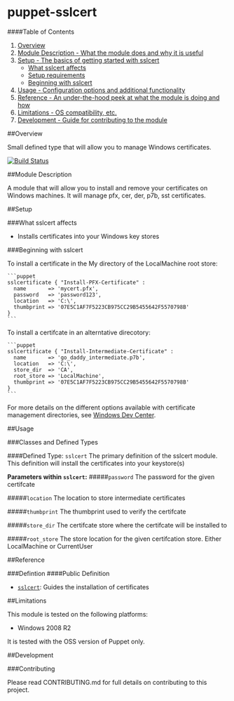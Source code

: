 # puppet-sslcert

####Table of Contents

1. [Overview](#overview)
2. [Module Description - What the module does and why it is useful](#module-description)
3. [Setup - The basics of getting started with sslcert](#setup)
    * [What sslcert affects](#what-sslcert-affects)
    * [Setup requirements](#setup-requirements)
    * [Beginning with sslcert](#beginning-with-sslcert)
4. [Usage - Configuration options and additional functionality](#usage)
5. [Reference - An under-the-hood peek at what the module is doing and how](#reference)
5. [Limitations - OS compatibility, etc.](#limitations)
6. [Development - Guide for contributing to the module](#development)

##Overview

Small defined type that will allow you to manage Windows certificates.

[![Build Status](https://travis-ci.org/opentable/puppet-sslcert.png?branch=master)](https://travis-ci.org/opentable/puppet-sslcert)

##Module Description

A module that will allow you to install and remove your certificates on Windows machines. It will manage pfx, cer, der, p7b, sst certificates.

##Setup

###What sslcert affects

* Installs certificates into your Windows key stores

###Beginning with sslcert

  To install a certificate in the My directory of the LocalMachine root store:

    ```puppet
    sslcertificate { "Install-PFX-Certificate" :
      name       => 'mycert.pfx',
      password   => 'password123',
      location   => 'C:\',
      thumbprint => '07E5C1AF7F5223CB975CC29B5455642F5570798B'
    }
    ```

  To install a certifcate in an alterntative direcotory:

    ```puppet
    sslcertificate { "Install-Intermediate-Certificate" :
      name       => 'go_daddy_intermediate.p7b',
      location   => 'C:\',
      store_dir  => 'CA',
      root_store => 'LocalMachine',
      thumbprint => '07E5C1AF7F5223CB975CC29B5455642F5570798B'
    }
    ```

  For more details on the different options available with certificate management directories, see [Windows Dev Center](http://msdn.microsoft.com/en-us/library/windows/desktop/aa388136(v=vs.85).aspx).

##Usage

###Classes and Defined Types

####Defined Type: `sslcert`
The primary definition of the sslcert module. This definition will install the certificates into your keystore(s)

**Parameters within `sslcert`:**
#####`password`
The password for the given certifcate

#####`location`
The location to store intermediate certificates

#####`thumbprint`
The thumbprint used to verify the certifcate

#####`store_dir`
The certifcate store where the certifcate will be installed to

#####`root_store`
The store location for the given certifcation store. Either LocalMachine or CurrentUser

##Reference

###Defintion
####Public Definition
* [`sslcert`](#define-sslcert): Guides the installation of certificates

##Limitations

This module is tested on the following platforms:

* Windows 2008 R2

It is tested with the OSS version of Puppet only.

##Development

###Contributing

Please read CONTRIBUTING.md for full details on contributing to this project.
